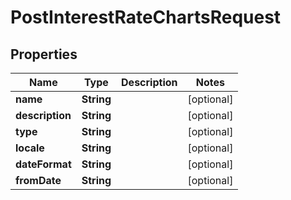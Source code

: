 
# PostInterestRateChartsRequest

## Properties
Name | Type | Description | Notes
------------ | ------------- | ------------- | -------------
**name** | **String** |  |  [optional]
**description** | **String** |  |  [optional]
**type** | **String** |  |  [optional]
**locale** | **String** |  |  [optional]
**dateFormat** | **String** |  |  [optional]
**fromDate** | **String** |  |  [optional]



